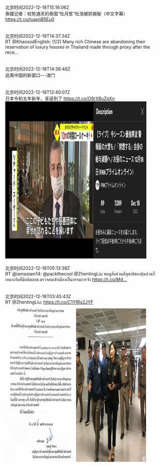 北京时间2022-12-18T15:16:06Z<br>泰媒记者：权势通天的泰国“杜月笙”杜浩被抓揭秘（中文字幕）
https://t.co/luaxnB5Eu0<br><br><br>北京时间2022-12-18T14:37:34Z<br>RT @KhaosodEnglish: (1/2) Many rich Chinese are abandoning their reservation of luxury houses in Thailand made through proxy after the rece…<br><br><br>北京时间2022-12-18T14:36:46Z<br>逃离中国的新窗口---澳门<br><br><br>北京时间2022-12-18T12:40:07Z<br>日本令和五年新年、圣诞到了 https://t.co/O9rX8uZpXn<br><img src='/temp/image/2022/n-Month-12/1604335679429042178_0.jpg' width='450' height='500'><br><br>北京时间2022-12-18T05:13:38Z<br>RT @iamasiam14: @packthecool @ZhentingLiu พอดูสัดส่วนสัญชาติของหุ้นส่วนก็เหมาะกับที่มีอดีตผบช.ตรวจคนเข้าเมืองเป็นกรรมการจัง https://t.co/Md…<br><br><br>北京时间2022-12-18T03:45:43Z<br>RT @ZhentingLiu: https://t.co/C1YfRs2JYF<br><img src='/temp/image/2022/n-Month-12/1604201192103739392_0.jpg' width='450' height='500'><br><br>